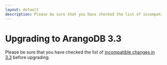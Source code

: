 ```yaml
---
layout: default
description: Please be sure that you have checked the list of incompatible changes in 3
---
```

Upgrading to ArangoDB 3.3
=========================

Please be sure that you have checked the list of [incompatible changes in 3.3](release-notes-upgrading-changes33.html)
before upgrading.

